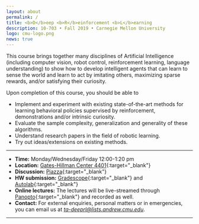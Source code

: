 ```yaml
---
layout: about
permalink: /
title: <b>D</b>eep <b>R</b>einforcement <b>L</b>earning
description: 10-703 • Fall 2019 • Carnegie Mellon University
logo: cmu-logo.png
news: true
---
```


This course brings together many disciplines of Artificial Intelligence (including computer vision, robot control, reinforcement learning, language understanding) to show how to develop intelligent agents that can learn to sense the world and learn to act by imitating others, maximizing sparse rewards, and/or satisfying their curiosity.

Upon completion of this course, you should be able to 
- Implement and experiment with existing state-of-the-art methods for learning behavioral policies supervised by reinforcement, demonstrations and/or intrinsic curiosity.
- Evaluate the sample complexity, generalization and generality of these algorithms.
- Understand research papers in the field of robotic learning.
- Try out ideas/extensions on existing methods. 

***

- **Time:** Monday/Wednesday/Friday 12:00-1:20 pm
- **Location:** [Gates-Hillman Center 4401](https://goo.gl/maps/yHhPXX3BUvuJp31i6){:target="\_blank"}
- **Discussion:** [Piazza](https://piazza.com/class/jzeuvsh15mo3pu){:target="\_blank"}
- **HW submission:** [Gradescope](https://www.gradescope.com/courses/56699){:target="\_blank"} and [Autolab](){:target="\_blank"}
- **Online lectures:** The lectures will be live-streamed through [Panopto](){:target="\_blank"} and recorded as well.
- **Contact:** For external enquiries, personal matters or in emergencies, you can email us at *ta-deeprl@lists.andrew.cmu.edu*.

***
